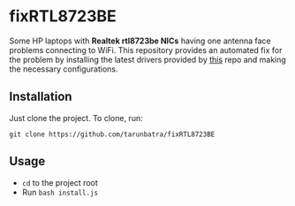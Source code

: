 # fixRTL8723BE
Some HP laptops with **Realtek rtl8723be NICs** having one antenna face problems connecting to WiFi. This repository provides an automated fix for the problem by installing the latest drivers provided by [this](https://github.com/lwfinger/rtlwifi_new) repo and making the necessary configurations.

## Installation
Just clone the project. To clone, run:

`git clone https://github.com/tarunbatra/fixRTL8723BE`

## Usage
- `cd` to the project root
- Run `bash install.js`

